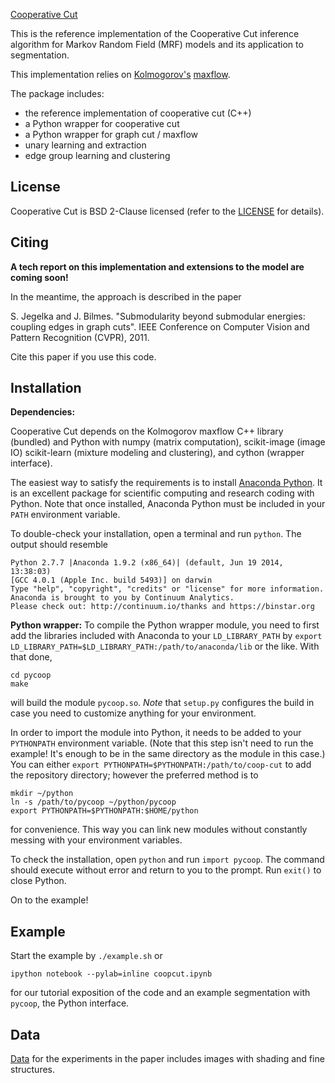 [Cooperative Cut](coopcut.berkeleyvision.org)

This is the reference implementation of the Cooperative Cut inference algorithm for Markov Random Field (MRF) models and its application to segmentation.

This implementation relies on [Kolmogorov's](http://pub.ist.ac.at/~vnk/software.html) [maxflow](http://pub.ist.ac.at/~vnk/software/maxflow-v3.04.src.zip).

The package includes:

- the reference implementation of cooperative cut (C++)
- a Python wrapper for cooperative cut
- a Python wrapper for graph cut / maxflow
- unary learning and extraction
- edge group learning and clustering

## License

Cooperative Cut is BSD 2-Clause licensed (refer to the [LICENSE](http://coopcut.berkeleyvision.org/license.html) for details).

## Citing

**A tech report on this implementation and extensions to the model are coming soon!**

In the meantime, the approach is described in the paper

  S. Jegelka and J. Bilmes. "Submodularity beyond submodular energies: coupling edges in graph cuts". IEEE Conference on Computer Vision and Pattern Recognition (CVPR), 2011.

Cite this paper if you use this code.

## Installation

**Dependencies:**

Cooperative Cut depends on the Kolmogorov maxflow C++ library (bundled) and Python with numpy (matrix computation), scikit-image (image IO) scikit-learn (mixture modeling and clustering), and cython (wrapper interface).

The easiest way to satisfy the requirements is to install [Anaconda Python](http://continuum.io/downloads). It is an excellent package for scientific computing and research coding with Python. Note that once installed, Anaconda Python must be included in your `PATH` environment variable.

To double-check your installation, open a terminal and run `python`. The output should resemble

    Python 2.7.7 |Anaconda 1.9.2 (x86_64)| (default, Jun 19 2014, 13:38:03)
    [GCC 4.0.1 (Apple Inc. build 5493)] on darwin
    Type "help", "copyright", "credits" or "license" for more information.
    Anaconda is brought to you by Continuum Analytics.
    Please check out: http://continuum.io/thanks and https://binstar.org

**Python wrapper:** To compile the Python wrapper module, you need to first add the libraries included with Anaconda to your `LD_LIBRARY_PATH` by `export LD_LIBRARY_PATH=$LD_LIBRARY_PATH:/path/to/anaconda/lib` or the like. With that done,

    cd pycoop
    make

will build the module `pycoop.so`. *Note* that `setup.py` configures the build in case you need to customize anything for your environment.

In order to import the module into Python, it needs to be added to your `PYTHONPATH` environment variable. (Note that this step isn't need to run the example! It's enough to be in the same directory as the module in this case.) You can either `export PYTHONPATH=$PYTHONPATH:/path/to/coop-cut` to add the repository directory; however the preferred method is to

    mkdir ~/python
    ln -s /path/to/pycoop ~/python/pycoop
    export PYTHONPATH=$PYTHONPATH:$HOME/python

for convenience. This way you can link new modules without constantly messing with your environment variables.

To check the installation, open `python` and run `import pycoop`. The command should execute without error and return to you to the prompt. Run `exit()` to close Python.

On to the example!

## Example

Start the example by `./example.sh` or

    ipython notebook --pylab=inline coopcut.ipynb

for our tutorial exposition of the code and an example segmentation with `pycoop`, the Python interface.

## Data

[Data](http://melodi.ee.washington.edu/~jegelka/cc/index.html) for the experiments in the paper includes images with shading and fine structures.
